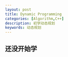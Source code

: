 ```yaml
---
layout: post
title: Dynamic Programming
categories: [Algorithm,C++]
description: 初学动态规划
keywords: 动态规划
---
```


## 还没开始学

